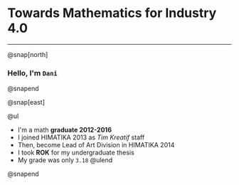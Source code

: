 # Towards Mathematics for Industry 4.0

---

@snap[north]
### Hello, I'm `Dani`
@snapend

@snap[east]

@ul
- I'm a math **graduate 2012-2016**
- I joined HIMATIKA 2013 as *Tim Kreatif* staff
- Then, become Lead of Art Division in HIMATIKA 2014
- I took **ROK** for my undergraduate thesis
- My grade was only `3.18`
@ulend

@snapend

